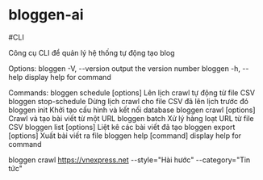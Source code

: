 # bloggen-ai

#CLI 

Công cụ CLI để quản lý hệ thống tự động tạo blog

Options:
bloggen -V, --version            output the version number
bloggen -h, --help               display help for command

Commands:
bloggen schedule [options]       Lên lịch crawl tự động từ file CSV
bloggen stop-schedule <csvPath>  Dừng lịch crawl cho file CSV đã lên lịch trước đó
bloggen init                     Khởi tạo cấu hình và kết nối database
bloggen crawl [options] <url>    Crawl và tạo bài viết từ một URL
bloggen batch <csvFile>          Xử lý hàng loạt URL từ file CSV
bloggen list [options]           Liệt kê các bài viết đã tạo
bloggen export [options]         Xuất bài viết ra file
bloggen help [command]           display help for command

bloggen crawl https://vnexpress.net --style="Hài hước" --category="Tin tức"